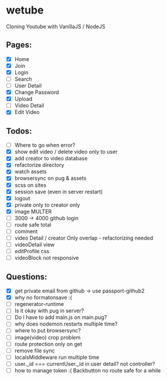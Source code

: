 # wetube

Cloning Youtube with VanillaJS / NodeJS

## Pages:

- [x] Home
- [x] Join
- [x] Login
- [ ] Search
- [ ] User Detail
- [x] Change Password
- [x] Upload
- [ ] Video Detail
- [x] Edit Video

## Todos:

- [ ] Where to go when error?
- [x] show edit video / delete video only to user
- [x] add creator to video database
- [x] refactorize directory
- [x] watch assets
- [x] browsersync on pug & assets
- [x] scss on sites
- [x] session save (even in server restart)
- [x] logout
- [x] private only to creator only
- [x] image MULTER
- [ ] 3000 -> 4000 github login
- [ ] route safe total
- [ ] comment
- [ ] video Detail / creator Only overlap - refactorizing needed
- [ ] videoDetail view
- [ ] editProfile css
- [ ] videoBlock not responsive

## Questions:

- [x] get private email from github -> use passport-github2
- [x] why no formatonsave :(
- [ ] regenerator-runtime
- [ ] Is it okay with pug in server?
- [ ] Do I have to add main.js on main.pug?
- [ ] why does nodemon restarts multiple time?
- [ ] where to put browsersync?
- [ ] image(video) crop problem
- [ ] route protection only on get
- [ ] remove file sync
- [ ] localsMiddleware run multiple time
- [ ] user.\_id === currentUser.\_id in user detail? not controller?
- [ ] how to manage token :( Backbutton no route safe for a while
